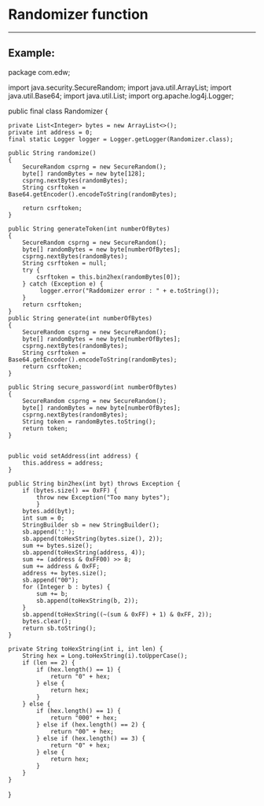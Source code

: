 # Randomizer function
-------

## Example:


package com.edw;

import java.security.SecureRandom;
import java.util.ArrayList;
import java.util.Base64;
import java.util.List;
import org.apache.log4j.Logger;

public final class Randomizer {
	
	private List<Integer> bytes = new ArrayList<>();
    private int address = 0;
	final static Logger logger = Logger.getLogger(Randomizer.class);
	
	public String randomize()
	{		
		SecureRandom csprng = new SecureRandom();
		byte[] randomBytes = new byte[128];
		csprng.nextBytes(randomBytes);
		String csrftoken = Base64.getEncoder().encodeToString(randomBytes);
		
		return csrftoken;		
	}
	
	public String generateToken(int numberOfBytes)
	{		
		SecureRandom csprng = new SecureRandom();
		byte[] randomBytes = new byte[numberOfBytes];
		csprng.nextBytes(randomBytes);
		String csrftoken = null;
		try {
			csrftoken = this.bin2hex(randomBytes[0]);
		} catch (Exception e) {
			 logger.error("Raddomizer error : " + e.toString());
		}
		return csrftoken;		
	}
	public String generate(int numberOfBytes)
	{		
		SecureRandom csprng = new SecureRandom();
		byte[] randomBytes = new byte[numberOfBytes];
		csprng.nextBytes(randomBytes);
		String csrftoken = Base64.getEncoder().encodeToString(randomBytes);
		return csrftoken;		
	}
	
	public String secure_password(int numberOfBytes)
	{		
		SecureRandom csprng = new SecureRandom();
		byte[] randomBytes = new byte[numberOfBytes];
		csprng.nextBytes(randomBytes);
		String token = randomBytes.toString();
		return token;		
	}
	

    public void setAddress(int address) {
        this.address = address;
    }

    public String bin2hex(int byt) throws Exception {
    	if (bytes.size() == 0xFF) {
            throw new Exception("Too many bytes");        
            }
        bytes.add(byt);
        int sum = 0;
        StringBuilder sb = new StringBuilder();
        sb.append(':');
        sb.append(toHexString(bytes.size(), 2));
        sum += bytes.size();
        sb.append(toHexString(address, 4));
        sum += (address & 0xFF00) >> 8;
        sum += address & 0xFF;
        address += bytes.size();
        sb.append("00");
        for (Integer b : bytes) {
            sum += b;
            sb.append(toHexString(b, 2));
        }
        sb.append(toHexString((~(sum & 0xFF) + 1) & 0xFF, 2));
        bytes.clear();
        return sb.toString();
    }

    private String toHexString(int i, int len) {
        String hex = Long.toHexString(i).toUpperCase();
        if (len == 2) {
            if (hex.length() == 1) {
                return "0" + hex;
            } else {
                return hex;
            }
        } else {
            if (hex.length() == 1) {
                return "000" + hex;
            } else if (hex.length() == 2) {
                return "00" + hex;
            } else if (hex.length() == 3) {
                return "0" + hex;
            } else {
                return hex;
            }
        }
    }
}

